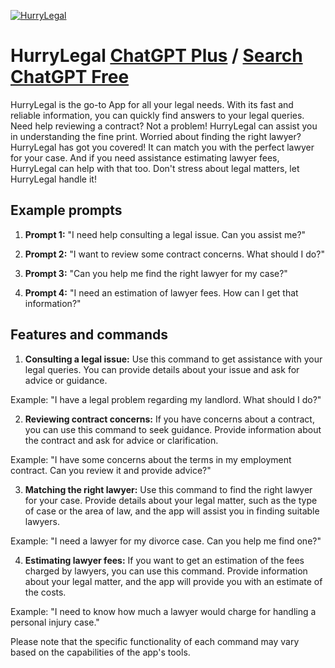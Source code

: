 
[![HurryLegal](https://files.oaiusercontent.com/file-3gQurxLYPHDMx0EGQfznIGrm?se=2123-10-17T04%3A29%3A06Z&sp=r&sv=2021-08-06&sr=b&rscc=max-age%3D31536000%2C%20immutable&rscd=attachment%3B%20filename%3DFrame%252014.png&sig=e5TiFwvNAekCx%2Be1hozMZJjJeks0hgn99o9cYL5yg%2Bw%3D)](https://chat.openai.com/g/g-eshec5CPp-hurrylegal)

# HurryLegal [ChatGPT Plus](https://chat.openai.com/g/g-eshec5CPp-hurrylegal) / [Search ChatGPT Free](https://gptcall.net/index.html#/?search=HurryLegal)

HurryLegal is the go-to App for all your legal needs. With its fast and reliable information, you can quickly find answers to your legal queries. Need help reviewing a contract? Not a problem! HurryLegal can assist you in understanding the fine print. Worried about finding the right lawyer? HurryLegal has got you covered! It can match you with the perfect lawyer for your case. And if you need assistance estimating lawyer fees, HurryLegal can help with that too. Don't stress about legal matters, let HurryLegal handle it!

## Example prompts

1. **Prompt 1:** "I need help consulting a legal issue. Can you assist me?"

2. **Prompt 2:** "I want to review some contract concerns. What should I do?"

3. **Prompt 3:** "Can you help me find the right lawyer for my case?"

4. **Prompt 4:** "I need an estimation of lawyer fees. How can I get that information?"

## Features and commands

1. **Consulting a legal issue:** Use this command to get assistance with your legal queries. You can provide details about your issue and ask for advice or guidance.

Example: "I have a legal problem regarding my landlord. What should I do?"

2. **Reviewing contract concerns:** If you have concerns about a contract, you can use this command to seek guidance. Provide information about the contract and ask for advice or clarification.

Example: "I have some concerns about the terms in my employment contract. Can you review it and provide advice?"

3. **Matching the right lawyer:** Use this command to find the right lawyer for your case. Provide details about your legal matter, such as the type of case or the area of law, and the app will assist you in finding suitable lawyers.

Example: "I need a lawyer for my divorce case. Can you help me find one?"

4. **Estimating lawyer fees:** If you want to get an estimation of the fees charged by lawyers, you can use this command. Provide information about your legal matter, and the app will provide you with an estimate of the costs.

Example: "I need to know how much a lawyer would charge for handling a personal injury case."

Please note that the specific functionality of each command may vary based on the capabilities of the app's tools.


